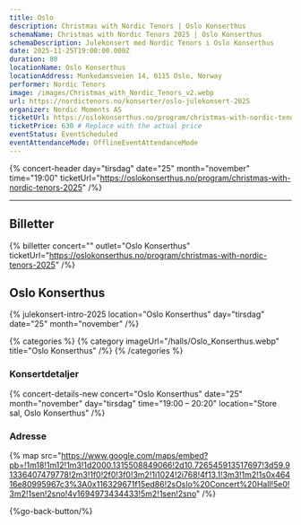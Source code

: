 ```yaml
---
title: Oslo
description: Christmas with Nordic Tenors | Oslo Konserthus
schemaName: Christmas with Nordic Tenors 2025 | Oslo Konserthus
schemaDescription: Julekonsert med Nordic Tenors i Oslo Konserthus
date: 2025-11-25T19:00:00.000Z
duration: 80
locationName: Oslo Konserthus
locationAddress: Munkedamsveien 14, 0115 Oslo, Norway
performer: Nordic Tenors
image: /images/Christmas_with_Nordic_Tenors_v2.webp
url: https://nordictenors.no/konserter/oslo-julekonsert-2025
organizer: Nordic Moments AS
ticketUrl: https://oslokonserthus.no/program/christmas-with-nordic-tenors-2025
ticketPrice: 630 # Replace with the actual price
eventStatus: EventScheduled
eventAttendanceMode: OfflineEventAttendanceMode
---
```


{% concert-header day="tirsdag" date="25" month="november" time="19:00" ticketUrl="https://oslokonserthus.no/program/christmas-with-nordic-tenors-2025" /%}

---

## Billetter

{% billetter concert="" outlet="Oslo Konserthus" ticketUrl="https://oslokonserthus.no/program/christmas-with-nordic-tenors-2025" /%}

## Oslo Konserthus

{% julekonsert-intro-2025 location="Oslo Konserthus" day="tirsdag" date="25" month="november" /%}

{% categories %}
{% category imageUrl="/halls/Oslo_Konserthus.webp" title="Oslo Konserthus" /%}
{% /categories %}

### Konsertdetaljer

{% concert-details-new concert="Oslo Konserthus" date="25" month="november" day="tirsdag" time="19:00 – 20:20" location="Store sal, Oslo Konserthus" /%}

### Adresse

{% map src="https://www.google.com/maps/embed?pb=!1m18!1m12!1m3!1d2000.1315508849066!2d10.726545913517697!3d59.91336407479778!2m3!1f0!2f0!3f0!3m2!1i1024!2i768!4f13.1!3m3!1m2!1s0x46416e80995967c3%3A0x116329671f15ed86!2sOslo%20Concert%20Hall!5e0!3m2!1sen!2sno!4v1694973434433!5m2!1sen!2sno" /%}

{%go-back-button/%}
